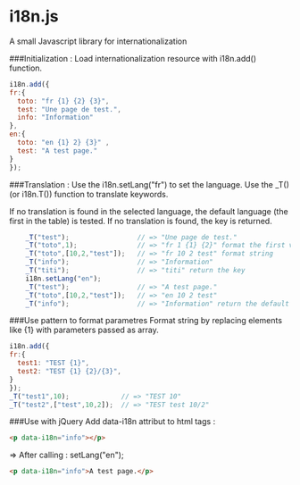 i18n.js
=======

A small Javascript library for internationalization

###Initialization : 
Load internationalization resource with i18n.add() function.
```javascript
i18n.add({	
fr:{
  toto: "fr {1} {2} {3}",
  test: "Une page de test.",
  info: "Information"
},
en:{
  toto: "en {1} 2} {3}" ,
  test: "A test page." 
}
});
```

###Translation :
Use the i18n.setLang("fr") to set the language.
Use the _T() (or i18n.T()) function to translate keywords.

If no translation is found in the selected language, the default language (the first in the table) is tested. If no translation is found, the key is returned.
```javascript
	_T("test");					// => "Une page de test."
	_T("toto",1);				// => "fr 1 {1} {2}" format the first value
	_T("toto",[10,2,"test"]);	// => "fr 10 2 test" format string
	_T("info");					// => "Information"
	_T("titi");					// => "titi" return the key
	i18n.setLang("en");
	_T("test");					// => "A test page."
	_T("toto",[10,2,"test"]);	// => "en 10 2 test"
	_T("info");					// => "Information" return the default "fr" value
```

###Use pattern to format parametres 
Format string by replacing elements like {1} with parameters passed as array.
```javascript
i18n.add({	
fr:{
  test1: "TEST {1}",
  test2: "TEST {1} {2}/{3}",
}
});
_T("test1",10);				// => "TEST 10"
_T("test2",["test",10,2]);	// => "TEST test 10/2"
```
    
###Use with jQuery
Add data-i18n attribut to html tags :
```html
<p data-i18n="info"></p>
```
=> After calling : setLang("en");
```html
<p data-i18n="info">A test page.</p>
```

